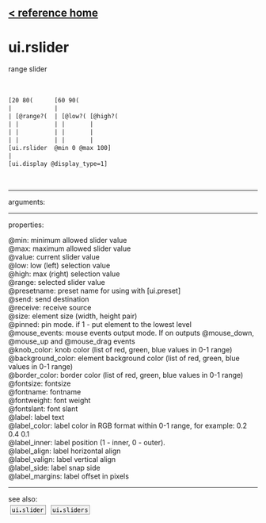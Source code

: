 [< reference home](ceammc_lib.html)
---

# ui.rslider


range slider

```


[20 80(      [60 90(
|            |
| [@range?(  | [@low?( [@high?(
| |          | |       |
| |          | |       |
| |          | |       |
[ui.rslider  @min 0 @max 100]
|
[ui.display @display_type=1]

            
```

---
arguments:


---
properties:

@min: minimum allowed slider value<br>
@max: maximum allowed slider value<br>
@value: current slider value<br>
@low: low (left) selection value<br>
@high: max (right) selection value<br>
@range: selected
            slider value<br>
@presetname: preset name for using with
            [ui.preset]<br>
@send: send destination<br>
@receive: receive source<br>
@size: element size (width, height
            pair)<br>
@pinned: pin mode. if 1 - put element
            to the lowest level<br>
@mouse_events: mouse events output
            mode. If on outputs @mouse_down, @mouse_up and @mouse_drag events<br>
@knob_color: knob color (list of red,
            green, blue values in 0-1 range)<br>
@background_color: element
            background color (list of red, green, blue values in 0-1 range)<br>
@border_color: border color (list
            of red, green, blue values in 0-1 range)<br>
@fontsize: 
            fontsize<br>
@fontname: fontname<br>
@fontweight: font
            weight<br>
@fontslant: font
            slant<br>
@label: label text<br>
@label_color: label color in RGB format
            within 0-1 range, for example: 0.2 0.4 0.1<br>
@label_inner: label position (1 -
            inner, 0 - outer).<br>
@label_align: 
            label horizontal align<br>
@label_valign: 
            label vertical align<br>
@label_side: 
            label snap side<br>
@label_margins: label offset in
            pixels<br>

---
see also:<br>
[![ui.slider](img/object_ui.slider.png)](ui.slider.html)
[![ui.sliders](img/object_ui.sliders.png)](ui.sliders.html)
